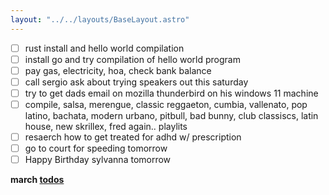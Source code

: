 ```yaml
---
layout: "../../layouts/BaseLayout.astro"
---
```


- [ ] rust install and hello world compilation
- [ ] install go and try compilation of hello world program
- [ ] pay gas, electricity, hoa, check bank balance
- [ ] call sergio ask about trying speakers out this saturday
- [ ] try to get dads email on mozilla thunderbird on his windows 11 machine
- [ ] compile, salsa, merengue, classic reggaeton, cumbia, vallenato, pop latino, bachata, modern urbano, pitbull, bad bunny, club classiscs, latin house, new skrillex, fred again.. playlits
- [ ] resaerch how to get treated for adhd w/ prescription
- [ ] go to court for speeding tomorrow
- [ ] Happy Birthday sylvanna tomorrow

**march [todos](/posts/march)**
